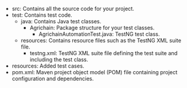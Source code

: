 - src: Contains all the source code for your project.
- test: Contains test code.
  - java: Contains Java test classes.
    - Agrichain: Package structure for your test classes.
      - AgrichainAutomationTest.java: TestNG test class.
  - resources: Contains resource files such as the TestNG XML suite file.
    - testng.xml: TestNG XML suite file defining the test suite and including the test class.
- resources: Added test cases.
- pom.xml: Maven project object model (POM) file containing project configuration and dependencies.
